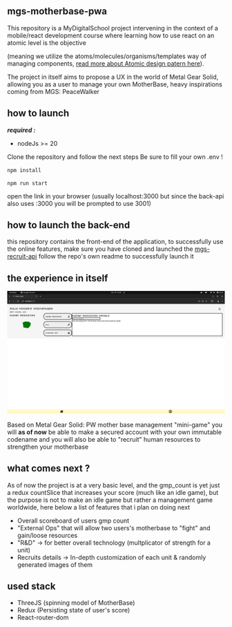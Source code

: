 ## mgs-motherbase-pwa

This repository is a MyDigitalSchool project intervening in the context of a mobile/react development course where learning how to use react on an atomic level is the objective

(meaning we utilize the atoms/molecules/organisms/templates way of managing components, [read more about Atomic design patern here](https://medium.com/@janelle.wg/atomic-design-pattern-how-to-structure-your-react-application-2bb4d9ca5f97)).

The project in itself aims to propose a UX in the world of Metal Gear Solid, allowing you as a user to manage your own MotherBase, heavy inspirations coming from MGS: PeaceWalker

## how to launch

**_required :_**

- nodeJs >= 20

Clone the repository and follow the next steps
Be sure to fill your own .env !

```
npm install
```

```
npm run start
```

open the link in your browser (usually localhost:3000 but since the back-api also uses :3000 you will be prompted to use 3001)

## how to launch the back-end

this repository contains the front-end of the application, to successfully use the online features, make sure you have cloned and launched the [mgs-recruit-api](https://github.com/Guigzouz/mgs-recruit-api) follow the repo's own readme to successfully launch it

## the experience in itself

![screenshot](image.png)

Based on Metal Gear Solid: PW mother base management "mini-game" you will **as of now** be able to make a secured account with your own immutable codename and you will also be able to "recruit" human resources to strengthen your motherbase

## what comes next ?

As of now the project is at a very basic level, and the gmp_count is yet just a redux countSlice that increases your score (much like an idle game), but the purpose is not to make an idle game but rather a management game worldwide, here below a list of features that i plan on doing next

- Overall scoreboard of users gmp count
- "External Ops" that will allow two users's motherbase to "fight" and gain/loose resources
- "R&D" -> for better overall technology (multplicator of strength for a unit)
- Recruits details -> In-depth customization of each unit & randomly generated images of them

## used stack

- ThreeJS (spinning model of MotherBase)
- Redux (Persisting state of user's score)
- React-router-dom
